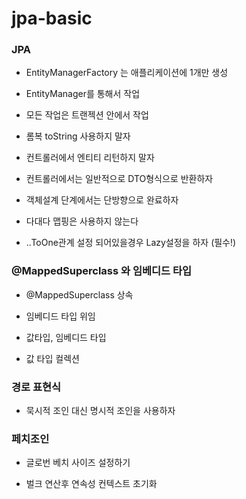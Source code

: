 # jpa-basic

### JPA
- EntityManagerFactory 는 애플리케이션에 1개만 생성
- EntityManager를 통해서 작업
- 모든 작업은 트랜젝션 안에서 작업


- 롬복 toString 사용하지 말자
- 컨트롤러에서 엔티티 리턴하지 말자
- 컨트롤러에서는 일반적으로 DTO형식으로 반환하자


- 객체설계 단계에서는 단방향으로 완료하자
- 다대다 맵핑은 사용하지 않는다


- ..ToOne관계 설정 되어있을경우 Lazy설정을 하자 (필수!)


### @MappedSuperclass 와 임베디드 타입
- @MappedSuperclass 상속
- 임베디드 타입 위임


- 값타입, 임베디드 타입
- 값 타입 컬렉션

### 경로 표현식
- 묵시적 조인 대신 명시적 조인을 사용하자

### 페치조인
- 글로번 베치 사이즈 설정하기


- 벌크 연산후 연속성 컨텍스트 초기화